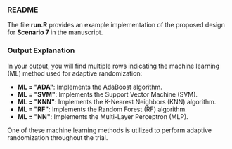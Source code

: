 ### README  

The file **run.R** provides an example implementation of the proposed design for **Scenario 7** in the manuscript.  

### **Output Explanation**  

In your output, you will find multiple rows indicating the machine learning (ML) method used for adaptive randomization:  

- **ML = "ADA"**: Implements the AdaBoost algorithm.  
- **ML = "SVM"**: Implements the Support Vector Machine (SVM).  
- **ML = "KNN"**: Implements the K-Nearest Neighbors (KNN) algorithm.  
- **ML = "RF"**: Implements the Random Forest (RF) algorithm.  
- **ML = "NN"**: Implements the Multi-Layer Perceptron (MLP).  

One of these machine learning methods is utilized to perform adaptive randomization throughout the trial.  
